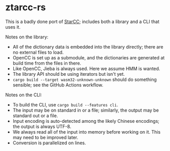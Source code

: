 # ztarcc-rs

This is a badly done port of [StarCC]; includes both a library and a CLI that
uses it.

[StarCC]: https://github.com/StarCC0/starcc-py

Notes on the library:

- All of the dictionary data is embedded into the library directly; there
  are no external files to load.
- OpenCC is set up as a submodule, and the dictionaries are generated at
  build time from the files in there.
- Like OpenCC, Jieba is always used.  Here we assume HMM is wanted.
- The library API should be using iterators but isn't yet.
- `cargo build --target wasm32-unknown-unknown` should do something
  sensible; see the GitHub Actions workflow.

Notes on the CLI:

- To build the CLI, use `cargo build --features cli`.
- The input may be on standard in or a file; similarly, the output may be
  standard out or a file.
- Input encoding is auto-detected among the likely Chinese encodings; the
  output is always UTF-8.
- We always read all of the input into memory before working on it.  This
  may need to be improved later.
- Conversion is parallelized on lines.
